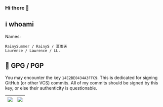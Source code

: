 ### Hi there 👋

<!--
**RainySummerLuo/RainySummerLuo** is a ✨ _special_ ✨ repository because its `README.md` (this file) appears on your GitHub profile.

Here are some ideas to get you started:

- 🔭 I’m currently working on ...
- 🌱 I’m currently learning ...
- 👯 I’m looking to collaborate on ...
- 🤔 I’m looking for help with ...
- 💬 Ask me about ...
- 📫 How to reach me: ...
- 😄 Pronouns: ...
- ⚡ Fun fact: ...
-->

## :information_source: whoami

Names:
```
RainySummer / RainyS / 夏雨天
Laurence / Lawrence / LL.
```

##  :key: GPG / PGP

You may encounter the key `14E2BE0434A3FFC9`. This  is dedicated for signing GitHub (or other VCS) commits. All of my commits should be signed by this key, or else their authenticity is questionable.

| ![](https://user-images.githubusercontent.com/12462465/170502455-cf0f0d20-1eb2-4d12-8bea-d7f1d03f7258.png) | ![](https://user-images.githubusercontent.com/12462465/170502469-126d8e6f-15cc-47c2-ae46-35fa998c32cc.png) |
| :----------------------------------------------------------: | :----------------------------------------------------------: |
